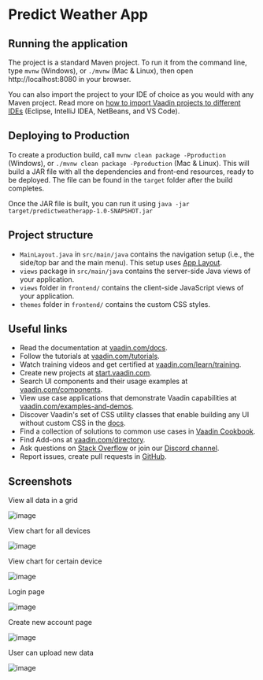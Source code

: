 # Predict Weather App

<!-- This project can be used as a starting point to create your own Vaadin application with Spring Boot.
It contains all the necessary configuration and some placeholder files to get you started. -->

## Running the application

The project is a standard Maven project. To run it from the command line,
type `mvnw` (Windows), or `./mvnw` (Mac & Linux), then open
http://localhost:8080 in your browser.

You can also import the project to your IDE of choice as you would with any
Maven project. Read more on [how to import Vaadin projects to different 
IDEs](https://vaadin.com/docs/latest/flow/guide/step-by-step/importing) (Eclipse, IntelliJ IDEA, NetBeans, and VS Code).

## Deploying to Production

To create a production build, call `mvnw clean package -Pproduction` (Windows),
or `./mvnw clean package -Pproduction` (Mac & Linux).
This will build a JAR file with all the dependencies and front-end resources,
ready to be deployed. The file can be found in the `target` folder after the build completes.

Once the JAR file is built, you can run it using
`java -jar target/predictweatherapp-1.0-SNAPSHOT.jar`

## Project structure

- `MainLayout.java` in `src/main/java` contains the navigation setup (i.e., the
  side/top bar and the main menu). This setup uses
  [App Layout](https://vaadin.com/components/vaadin-app-layout).
- `views` package in `src/main/java` contains the server-side Java views of your application.
- `views` folder in `frontend/` contains the client-side JavaScript views of your application.
- `themes` folder in `frontend/` contains the custom CSS styles.

## Useful links

- Read the documentation at [vaadin.com/docs](https://vaadin.com/docs).
- Follow the tutorials at [vaadin.com/tutorials](https://vaadin.com/tutorials).
- Watch training videos and get certified at [vaadin.com/learn/training](https://vaadin.com/learn/training).
- Create new projects at [start.vaadin.com](https://start.vaadin.com/).
- Search UI components and their usage examples at [vaadin.com/components](https://vaadin.com/components).
- View use case applications that demonstrate Vaadin capabilities at [vaadin.com/examples-and-demos](https://vaadin.com/examples-and-demos).
- Discover Vaadin's set of CSS utility classes that enable building any UI without custom CSS in the [docs](https://vaadin.com/docs/latest/ds/foundation/utility-classes). 
- Find a collection of solutions to common use cases in [Vaadin Cookbook](https://cookbook.vaadin.com/).
- Find Add-ons at [vaadin.com/directory](https://vaadin.com/directory).
- Ask questions on [Stack Overflow](https://stackoverflow.com/questions/tagged/vaadin) or join our [Discord channel](https://discord.gg/MYFq5RTbBn).
- Report issues, create pull requests in [GitHub](https://github.com/vaadin/platform).

## Screenshots
View all data in a grid

![image](https://user-images.githubusercontent.com/104175839/164593460-146310dc-a33f-4aae-8bd1-48242c6d34b4.png)

View chart for all devices

![image](https://user-images.githubusercontent.com/104175839/164593432-75415c05-7cb8-4f99-9690-294c56526b4a.png)

View chart for certain device

![image](https://user-images.githubusercontent.com/104175839/164593449-c16ddb28-7bf9-49ea-8519-28f8e36f7228.png)

Login page

![image](https://user-images.githubusercontent.com/104175839/164593518-c1925f7b-6650-437e-b7ac-2ac333c38ca9.png)

Create new account page

![image](https://user-images.githubusercontent.com/104175839/164593542-08e29963-fc3d-4b5f-9c88-183f50e59e1b.png)

User can upload new data

![image](https://user-images.githubusercontent.com/104175839/164593564-539a5fba-29c1-4f34-9140-956684013e40.png)



